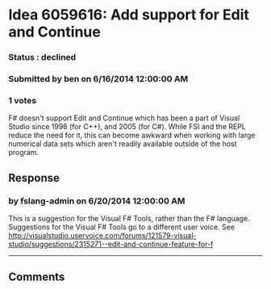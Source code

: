 # Idea 6059616: Add support for Edit and Continue #

### Status : declined

### Submitted by ben on 6/16/2014 12:00:00 AM

### 1 votes

F# doesn't support Edit and Continue which has been a part of Visual Studio since 1998 (for C++), and 2005 (for C#). While FSI and the REPL reduce the need for it, this can become awkward when working with large numerical data sets which aren't readily available outside of the host program.



## Response 
### by fslang-admin on 6/20/2014 12:00:00 AM

This is a suggestion for the Visual F# Tools, rather than the F# language. Suggestions for the Visual F# Tools go to a different user voice. See http://visualstudio.uservoice.com/forums/121579-visual-studio/suggestions/2315271--edit-and-continue-feature-for-f

------------------------
## Comments

